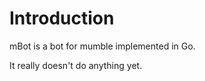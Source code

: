 Introduction
============

mBot is a bot for mumble implemented in Go.

It really doesn't do anything yet.
